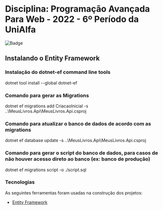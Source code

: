 # Disciplina: Programação Avançada Para Web - 2022 - 6º Período da UniAlfa

![Badge](https://img.shields.io/badge/Marcos%20Dias%20Vendramini-ASP.NET%20C%23-red)

## Instalando o Entity Framework

### Instalação do dotnet-ef command line tools
dotnet tool install --global dotnet-ef

### Comando para gerar as Migrations
dotnet ef migrations add CriacaoInicial -s ..\MeusLivros.Api\MeusLivros.Api.csproj

### Comando para atualizar o banco de dados de acordo com as migrations
dotnet ef database update -s ..\MeusLivros.Api\MeusLivros.Api.csproj

### Comando para gerar o script do banco de dados, para casos de não houver acesso direto ao banco (ex: banco de produção)
dotnet ef migrations script -o ./script.sql

### Tecnologias

As seguintes ferramentas foram usadas na construção dos projetos:

- [Entity Framework](https://docs.microsoft.com/pt-br/ef/)
